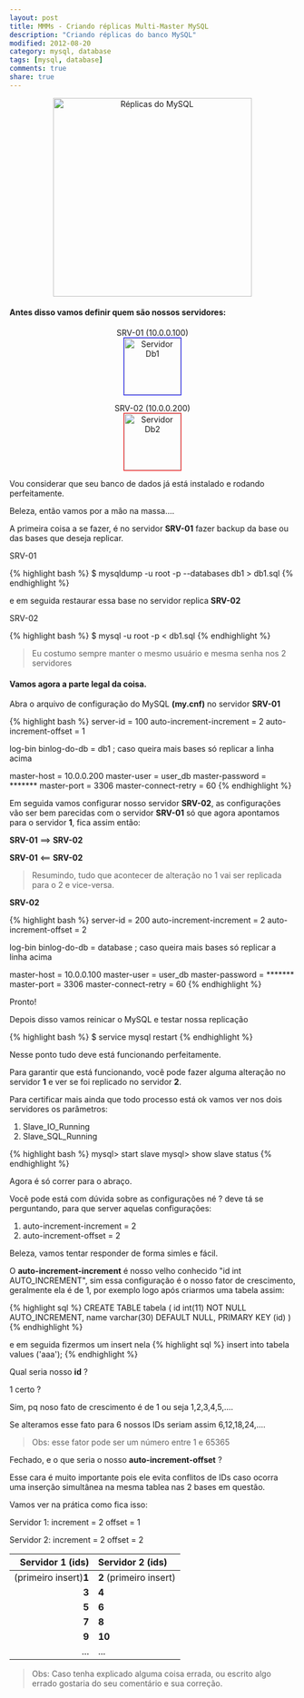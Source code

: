 ```yaml
---
layout: post
title: MMMs - Criando réplicas Multi-Master MySQL
description: "Criando réplicas do banco MySQL"
modified: 2012-08-20
category: mysql, database
tags: [mysql, database]
comments: true
share: true
---
```


<p style="text-align: center;">
<img src="{{site.baseurl}}/img/posts/mysql-replication.png" alt="Réplicas do MySQL" style="height:350px;">
</p>

#### Antes disso vamos definir quem são nossos servidores:


<p style="text-align: center;">
SRV-01 (10.0.0.100)
<br>
<img src="{{site.baseurl}}/img/posts/db1.png" alt="Servidor Db1" style="height:100px;border:1px solid blue;">
</p>

<p style="text-align: center;">
SRV-02 (10.0.0.200)
<br>
<img src="{{site.baseurl}}/img/posts/db1.png" alt="Servidor Db2" style="height:100px;border:1px solid red;">
</p>

Vou considerar que seu banco de dados já está instalado e rodando perfeitamente.

Beleza, então vamos por a mão na massa....

A primeira coisa a se fazer, é no servidor **SRV-01**
fazer backup da base ou das bases que deseja replicar.

SRV-01

{% highlight bash %}
$ mysqldump -u root -p --databases db1 > db1.sql
{% endhighlight %}

e em seguida restaurar essa base no servidor replica **SRV-02**

SRV-02

{% highlight bash %}
$ mysql -u root -p < db1.sql
{% endhighlight %}

> Eu costumo sempre manter o mesmo usuário e mesma senha nos 2 servidores

#### Vamos agora a parte legal da coisa.

Abra o arquivo de configuração do MySQL **(my.cnf)** no servidor **SRV-01**

{% highlight bash %}
server-id = 100
auto-increment-increment = 2
auto-increment-offset = 1

log-bin
binlog-do-db = db1
; caso queira mais bases só replicar a linha acima

master-host = 10.0.0.200
master-user = user_db
master-password = *******
master-port = 3306
master-connect-retry = 60
{% endhighlight %}

Em seguida vamos configurar nosso servidor **SRV-02**, as configurações vão ser
bem parecidas com o servidor **SRV-01** só que agora apontamos para o servidor **1**,
fica assim então:

**SRV-01** ==> **SRV-02**

**SRV-01** <== **SRV-02**

> Resumindo, tudo que acontecer de alteração no 1 vai ser replicada para o 2 e vice-versa.

**SRV-02**

{% highlight bash %}
server-id = 200
auto-increment-increment = 2
auto-increment-offset = 2

log-bin
binlog-do-db = database
; caso queira mais bases só replicar a linha acima

master-host = 10.0.0.100
master-user = user_db
master-password = *******
master-port = 3306
master-connect-retry = 60
{% endhighlight %}


Pronto!

Depois disso vamos reinicar o MySQL e testar nossa replicação

{% highlight bash %}
$ service mysql restart
{% endhighlight %}

Nesse ponto tudo deve está funcionando perfeitamente.

Para garantir que está funcionando, você pode fazer alguma alteração no servidor **1**
e ver se foi replicado no servidor **2**.

Para certificar mais ainda que todo processo está ok vamos ver nos dois servidores
os parâmetros:

1. Slave_IO_Running
2. Slave_SQL_Running

{% highlight bash %}
mysql> start slave
mysql> show slave status
{% endhighlight %}

Agora é só correr para o abraço.

Você pode está com dúvida sobre as configurações né ?
deve tá se perguntando, para que server aquelas configurações:

1. auto-increment-increment = 2
2. auto-increment-offset = 2

Beleza, vamos tentar responder de forma simles e fácil.


O **auto-increment-increment** é nosso velho conhecido
"id int AUTO_INCREMENT", sim essa configuração é o nosso fator
de crescimento, geralmente ela é de 1, por exemplo logo após criarmos uma tabela assim:

{% highlight sql %}
CREATE TABLE tabela (
  id int(11) NOT NULL AUTO_INCREMENT,
  name varchar(30) DEFAULT NULL,
  PRIMARY KEY (id)
)
{% endhighlight %}

e em seguida fizermos um insert nela
{% highlight sql %}
insert into tabela values ('aaa');
{% endhighlight %}

Qual seria nosso **id** ?

1 certo ?

Sim, pq noso fato de crescimento é de 1 ou seja 1,2,3,4,5,....

Se alteramos esse fato para 6 nossos IDs seriam assim 6,12,18,24,....

> Obs: esse fator pode ser um número entre 1 e 65365

Fechado, e o que seria o nosso **auto-increment-offset** ?

Esse cara é muito importante pois ele evita conflitos de IDs caso ocorra
uma inserção simultânea na mesma tablea nas 2 bases em questão.

Vamos ver na prática como fica isso:

Servidor 1:
increment = 2
offset = 1

Servidor 2:
increment = 2
offset = 2


Servidor 1  (ids)              | Servidor 2 (ids)
------------------------------:|:-----------------------
 (primeiro insert)**1**        |**2** (primeiro insert)
 **3**                         |**4**
 **5**                         |**6**
 **7**                         |**8**
 **9**                         |**10**
 ...                           |...


> Obs: Caso tenha explicado alguma coisa errada, ou escrito algo errado gostaria do seu comentário e sua correção.